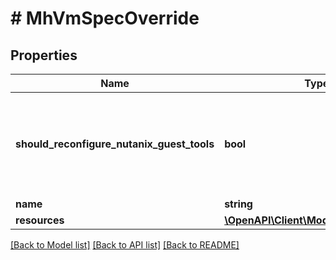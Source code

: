# # MhVmSpecOverride

## Properties

Name | Type | Description | Notes
------------ | ------------- | ------------- | -------------
**should_reconfigure_nutanix_guest_tools** | **bool** | Whether to reconfigure NGT inside the guest VM if it was installed at the time of snapshot. | [optional] [default to true]
**name** | **string** | VM name. | [optional]
**resources** | [**\OpenAPI\Client\Model\VMResources**](VMResources.md) |  | [optional]

[[Back to Model list]](../../README.md#models) [[Back to API list]](../../README.md#endpoints) [[Back to README]](../../README.md)
